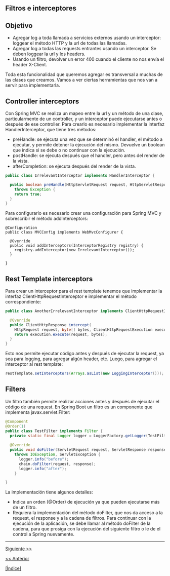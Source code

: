 Filtros e interceptores
---
## Objetivo
* Agregar log a toda llamada a servicios externos usando un interceptor: loggear el método HTTP y la url de todas las llamadas.
* Agregar log a todas las requests entrantes usando un interceptor. Se deben loggear la url y los headers.
* Usando un filtro, devolver un error 400 cuando el cliente no nos envía el header X-Client.

Toda esta funcionalidad que queremos agregar es transversal a muchas de las clases que creamos. Vamos a ver ciertas herramientas que nos van a servir para implementarla.

## Controller interceptors
Con Spring MVC se realiza un mapeo entre la url y un método de una clase, particularmente de un controller, y un interceptor puede ejecutarse antes o después de ese controller. Para crearlo es necesario implementar la interfaz HandlerInterceptor, que tiene tres métodos:
* preHandle: se ejecuta una vez que se determinó el handler, el método a ejecutar, y permite detener la ejecución del mismo. Devuelve un boolean que indica si se debe o no continuar con la ejecución.
* postHandle: se ejecuta después que el handler, pero antes del render de la vista.
* afterCompletion: se ejecuta después del render de la vista.

```java
public class IrrelevantInterceptor implements HandlerInterceptor {

  public boolean preHandle(HttpServletRequest request, HttpServletResponse response, Object handler)
    throws Exception {
    return true;
  }
}
```

Para configurarlo es necesario crear una configuración para Spring MVC y sobrescribir el método addInterceptors:
```
@Configuration
public class MVCConfig implements WebMvcConfigurer {

  @Override
  public void addInterceptors(InterceptorRegistry registry) {
    registry.addInterceptor(new IrrelevantInterceptor());
  }

}
```

## Rest Template interceptors
Para crear un interceptor para el rest template tenemos que implementar la interfaz ClientHttpRequestInterceptor e implementar el método correspondiente:

```java
public class AnotherIrrelevantInterceptor implements ClientHttpRequestInterceptor {

  @Override
  public ClientHttpResponse intercept(
    HttpRequest request, byte[] bytes, ClientHttpRequestExecution execution) throws IOException {
    return execution.execute(request, bytes);
  }
}
```

Esto nos permite ejecutar código antes y después de ejecutar la request, ya sea para logging, para agregar algún header, etc. Luego, para agregar el interceptor al rest template:
```java
restTemplate.setInterceptors(Arrays.asList(new LoggingInterceptor()));
```

## Filters
Un filtro también permite realizar acciones antes y después de ejecutar el código de una request. En Spring Boot un filtro es un componente que implementa javax.servlet.Filter:
```java
@Component
@Order(1)
public class TestFilter implements Filter {
  private static final Logger logger = LoggerFactory.getLogger(TestFilter.class);
  
  @Override
  public void doFilter(ServletRequest request, ServletResponse response, FilterChain chain) 
    throws IOException, ServletException {
      logger.info("before");
      chain.doFilter(request, response);
      logger.info("after");
    }

}
```  
La implementación tiene algunos detalles:
* Indica un orden (@Order) de ejecución ya que pueden ejecutarse más de un filtro.
* Requiera la implementación del método doFilter, que nos da acceso a la request, el response y a la cadena de filtros. Para continuar con la ejecución de la aplicación, se debe llamar al método doFilter de la cadena, para que prosiga con la ejecución del siguiente filtro o le de el control a Spring nuevamente. 


---  
[Siguiente >>](https://github.com/gamestoy/checkout-spring-tutorial/tree/06_thread-local)

[<< Anterior](https://github.com/gamestoy/checkout-spring-tutorial/tree/04_logging)

[[Índice]](https://github.com/gamestoy/das-spring-boot#%C3%ADndice)
